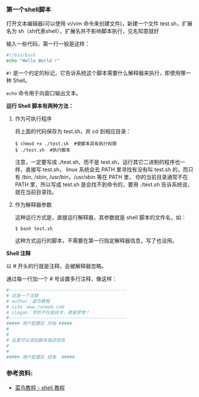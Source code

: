 ### 第一个shell脚本

打开文本编辑器(可以使用 vi/vim 命令来创建文件)，新建一个文件 test.sh，扩展名为 sh（sh代表shell），扩展名并不影响脚本执行，见名知意就好

输入一些代码，第一行一般是这样：

```bash
#!/bin/bash
echo "Hello World !"
```

`#!` 是一个约定的标记，它告诉系统这个脚本需要什么解释器来执行，即使用哪一种 Shell。

`echo` 命令用于向窗口输出文本。

**运行 Shell 脚本有两种方法：**

1. 作为可执行程序

    将上面的代码保存为 test.sh，并 cd 到相应目录：
    ```
    $ chmod +x ./test.sh  #使脚本具有执行权限
    $ ./test.sh  #执行脚本
    ```
    注意，一定要写成 ./test.sh，而不是 test.sh，运行其它二进制的程序也一样，直接写 test.sh，
    linux 系统会去 PATH 里寻找有没有叫 test.sh 的，而只有 /bin, /sbin, /usr/bin，/usr/sbin 等在 PATH 里，
    你的当前目录通常不在 PATH 里，所以写成 test.sh 是会找不到命令的，要用 ./test.sh 告诉系统说，就在当前目录找。


2. 作为解释器参数

    这种运行方式是，直接运行解释器，其参数就是 shell 脚本的文件名，如：
    ```
    $ bash test.sh
    ```
    这种方式运行的脚本，不需要在第一行指定解释器信息，写了也没用。


**Shell 注释**

以 # 开头的行就是注释，会被解释器忽略。

通过每一行加一个 # 号设置多行注释，像这样：

```bash
#--------------------------------------------
# 这是一个注释
# author：菜鸟教程
# site：www.runoob.com
# slogan：学的不仅是技术，更是梦想！
#--------------------------------------------
##### 用户配置区 开始 #####
#
#
# 这里可以添加脚本描述信息
#
#
##### 用户配置区 结束  #####
```

### 参考资料:
- [菜鸟教程 - shell 教程](https://www.runoob.com/linux/linux-shell.html)
